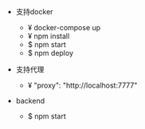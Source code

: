 - 支持docker
  - ¥ docker-compose up
  - ¥ npm install 
  - $ npm start
  - $ npm deploy

- 支持代理
  - ¥ "proxy": "http://localhost:7777"


- backend
  - $ npm start
